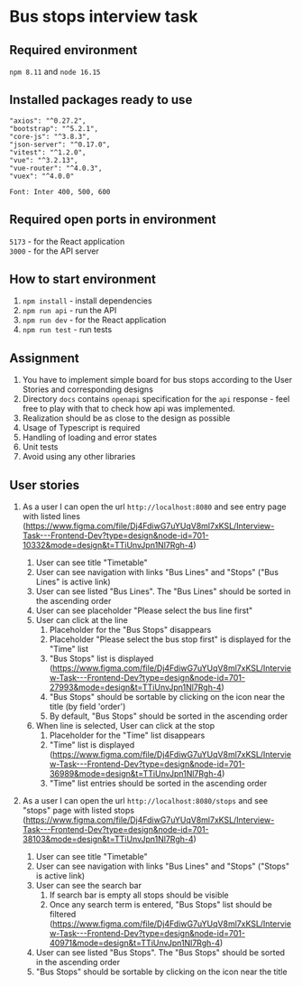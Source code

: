 # Bus stops interview task

## Required environment
`npm 8.11` and `node 16.15`

## Installed packages ready to use
    "axios": "^0.27.2",
    "bootstrap": "^5.2.1",
    "core-js": "^3.8.3",
    "json-server": "^0.17.0",
    "vitest": "^1.2.0",
    "vue": "^3.2.13",
    "vue-router": "^4.0.3",
    "vuex": "^4.0.0"

`Font: Inter 400, 500, 600`

## Required open ports in environment
`5173` - for the React application <br/>
`3000` - for the API server

## How to start environment
1. `npm install` - install dependencies
2. `npm run api` - run the API
3. `npm run dev` - for the React application
4. `npm run test` - run tests

## Assignment
1. You have to implement simple board for bus stops according to the User Stories and corresponding designs
2. Directory `docs` contains `openapi` specification for the `api` response - feel free to play with that to check how api was implemented. 
3. Realization should be as close to the design as possible 
4. Usage of Typescript is required 
5. Handling of loading and error states 
6. Unit tests
7. Avoid using any other libraries

## User stories

1. As a user I can open the url `http://localhost:8080` and see entry page with listed lines (https://www.figma.com/file/Dj4FdiwG7uYUqV8ml7xKSL/Interview-Task---Frontend-Dev?type=design&node-id=701-10332&mode=design&t=TTiUnvJpn1Nl7Rgh-4)
   1. User can see title "Timetable"
   2. User can see navigation with links "Bus Lines" and "Stops" ("Bus Lines" is active link)
   3. User can see listed "Bus Lines". The "Bus Lines" should be sorted in the ascending order
   4. User can see placeholder "Please select the bus line first"
   5. User can click at the line
      1. Placeholder for the "Bus Stops" disappears 
      2. Placeholder "Please select the bus stop first" is displayed for the "Time" list
      3. "Bus Stops" list is displayed (https://www.figma.com/file/Dj4FdiwG7uYUqV8ml7xKSL/Interview-Task---Frontend-Dev?type=design&node-id=701-27993&mode=design&t=TTiUnvJpn1Nl7Rgh-4)
      4. "Bus Stops" should be sortable by clicking on the icon near the title (by field 'order')
      5. By default, "Bus Stops" should be sorted in the ascending order
   6. When line is selected, User can click at the stop
      1. Placeholder for the "Time" list disappears
      2. "Time" list is displayed (https://www.figma.com/file/Dj4FdiwG7uYUqV8ml7xKSL/Interview-Task---Frontend-Dev?type=design&node-id=701-36989&mode=design&t=TTiUnvJpn1Nl7Rgh-4)
      3. "Time" list entries should be sorted in the ascending order

2. As a user I can open the url `http://localhost:8080/stops` and see "stops" page with listed stops (https://www.figma.com/file/Dj4FdiwG7uYUqV8ml7xKSL/Interview-Task---Frontend-Dev?type=design&node-id=701-38103&mode=design&t=TTiUnvJpn1Nl7Rgh-4)
   1. User can see title "Timetable"
   2. User can see navigation with links "Bus Lines" and "Stops" ("Stops" is active link)
   3. User can see the search bar
      1. If search bar is empty all stops should be visible
      2. Once any search term is entered, "Bus Stops" list should be filtered (https://www.figma.com/file/Dj4FdiwG7uYUqV8ml7xKSL/Interview-Task---Frontend-Dev?type=design&node-id=701-40971&mode=design&t=TTiUnvJpn1Nl7Rgh-4)
   4. User can see listed "Bus Stops". The "Bus Stops" should be sorted in the ascending order
   5. "Bus Stops" should be sortable by clicking on the icon near the title
